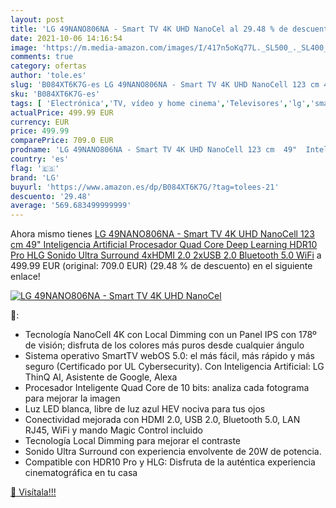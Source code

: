```yaml
---
layout: post
title: 'LG 49NANO806NA - Smart TV 4K UHD NanoCel al 29.48 % de descuento'
date: 2021-10-06 14:16:54
image: 'https://m.media-amazon.com/images/I/417n5oKq77L._SL500_._SL400_.jpg'
comments: true
category: ofertas
author: 'tole.es'
slug: 'B084XT6K7G-es LG 49NANO806NA - Smart TV 4K UHD NanoCell 123 cm 49"...'
sku: 'B084XT6K7G-es'
tags: [ 'Electrónica','TV, vídeo y home cinema','Televisores','lg','smart','tv', ]
actualPrice: 499.99 EUR
currency: EUR
price: 499.99
comparePrice: 709.0 EUR
prodname: 'LG 49NANO806NA - Smart TV 4K UHD NanoCell 123 cm  49"  Inteligencia Artificial  Procesador Quad Core  Deep Learning  HDR10 Pro  HLG  Sonido Ultra Surround  4xHDMI 2.0  2xUSB 2.0  Bluetooth 5.0  WiFi'
country: 'es'
flag: '🇪🇸'
brand: 'LG'
buyurl: 'https://www.amazon.es/dp/B084XT6K7G/?tag=tolees-21'
descuento: '29.48'
average: '569.683499999999'
---
```


Ahora mismo tienes [LG 49NANO806NA - Smart TV 4K UHD NanoCell 123 cm  49"  Inteligencia Artificial  Procesador Quad Core  Deep Learning  HDR10 Pro  HLG  Sonido Ultra Surround  4xHDMI 2.0  2xUSB 2.0  Bluetooth 5.0  WiFi](https://www.amazon.es/dp/B084XT6K7G/?tag=tolees-21) a 499.99 EUR (original: 709.0 EUR) (29.48 %  de descuento) en el siguiente enlace!

[![LG 49NANO806NA - Smart TV 4K UHD NanoCel](https://m.media-amazon.com/images/I/417n5oKq77L._SL500_._SL400_.jpg)](https://www.amazon.es/dp/B084XT6K7G/?tag=tolees-21)

🔎:

- Tecnología NanoCell 4K con Local Dimming con un Panel IPS con 178º de visión; disfruta de los colores más puros desde cualquier ángulo
- Sistema operativo SmartTV webOS 5.0: el más fácil, más rápido y más seguro (Certificado por UL Cybersecurity). Con Inteligencia Artificial: LG ThinQ AI, Asistente de Google, Alexa
- Procesador Inteligente Quad Core de 10 bits: analiza cada fotograma para mejorar la imagen
- Luz LED blanca, libre de luz azul HEV nociva para tus ojos
- Conectividad mejorada con HDMI 2.0, USB 2.0, Bluetooth 5.0, LAN RJ45, WiFi y mando Magic Control incluido
- Tecnología Local Dimming para mejorar el contraste
- Sonido Ultra Surround con experiencia envolvente de 20W de potencia.
- Compatible con HDR10 Pro y HLG: Disfruta de la auténtica experiencia cinematográfica en tu casa

[🛒 Visítala!!!](https://www.amazon.es/dp/B084XT6K7G/?tag=tolees-21)
